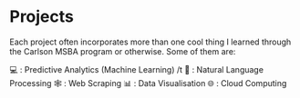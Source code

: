 # Projects

Each project often incorporates more than one cool thing I learned through the Carlson MSBA program or otherwise. Some of them are:

💻 : Predictive Analytics (Machine Learning) /t
📖 : Natural Language Processing
🕸️ : Web Scraping
📊 : Data Visualisation
🌐 : Cloud Computing


